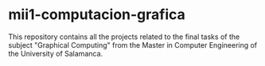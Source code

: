 # mii1-computacion-grafica

This repository contains all the projects related to the final tasks of the subject "Graphical Computing" from the Master in Computer Engineering of the University of Salamanca.
